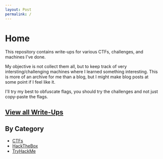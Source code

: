 ```yaml
---
layout: Post
permalink: /
---
```

# Home

This repository contains write-ups for various CTFs, challenges, and machines I've done.

My objective is not collect them all, but to keep track of very intersting/challenging machines where I learned something interesting. This is more of an archive for me than a blog, but I might make blog posts at some point if I feel like it.

I'll try my best to obfuscate flags, you should try the challenges and not just copy-paste the flags.

<h2><a href="{{site.baseurl}}/challs">View all Write-Ups</a></h2>

## By Category

- [CTFs](./challs/CTF/)
- [HackTheBox](./challs/HackTheBox/)
- [TryHackMe](./challs/TryHackMe/)
